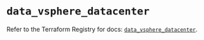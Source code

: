 # `data_vsphere_datacenter`

Refer to the Terraform Registry for docs: [`data_vsphere_datacenter`](https://registry.terraform.io/providers/hashicorp/vsphere/2.9.2/docs/data-sources/datacenter).
